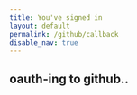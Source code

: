 ```yaml
---
title: You've signed in
layout: default
permalink: /github/callback
disable_nav: true
---
```


## oauth-ing to github..

<script>
	window.onload = function() {
		const params = new URLSearchParams(window.location.search);
		const code = params.get('code');
		if (code) {
			fetch(`https://arialhamed.pythonanywhere.com/github/callback?code=${code}`, {headers: {}})
			.then(response => response.json())
			.then(data => {
				localStorage.setItem('github_token', data.access_token);
				// Now you can use the token to make authenticated API calls

				window.location.href=localStorage.getItem("github_login_last_page")
			});
		}
	};
</script>